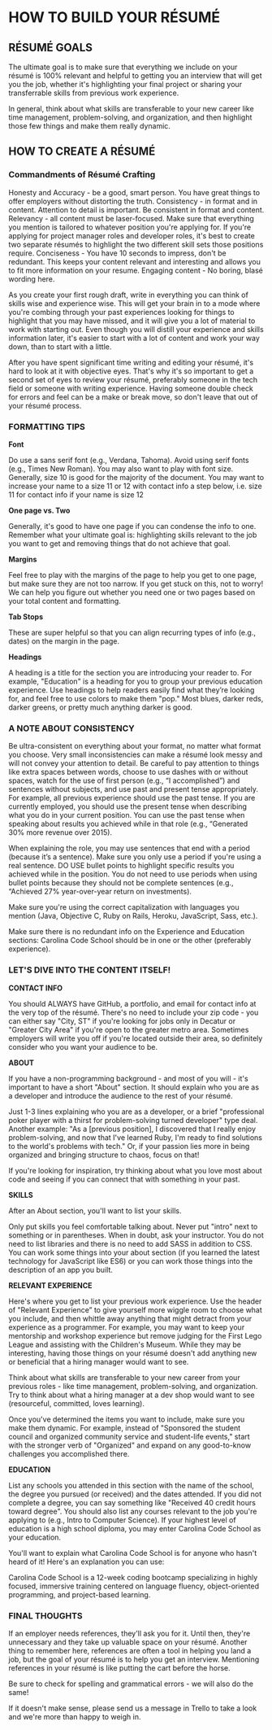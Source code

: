 # HOW TO BUILD YOUR RÉSUMÉ

## RÉSUMÉ GOALS

The ultimate goal is to make sure that everything we include on your résumé is 100% relevant and helpful to getting you an interview that will get you the job, whether it's highlighting your final project or sharing your transferrable skills from previous work experience.

In general, think about what skills are transferable to your new career like time management, problem-solving, and organization, and then highlight those few things and make them really dynamic.

## HOW TO CREATE A RÉSUMÉ

### Commandments of Résumé Crafting

Honesty and Accuracy - be a good, smart person. You have great things to offer employers without distorting the truth.
Consistency - in format and in content. Attention to detail is important. Be consistent in format and content.
Relevancy - all content must be laser-focused. Make sure that everything you mention is tailored to whatever position you're applying for. If you're applying for project manager roles and developer roles, it's best to create two separate résumés to highlight the two different skill sets those positions require.
Conciseness - You have 10 seconds to impress, don't be redundant. This keeps your content relevant and interesting and allows you to fit more information on your resume.
Engaging content - No boring, blasé wording here.

As you create your first rough draft, write in everything you can think of skills wise and experience wise. This will get your brain in to a mode where you're combing through your past experiences looking for things to highlight that you may have missed, and it will give you a lot of material to work with starting out. Even though you will distill your experience and skills information later, it's easier to start with a lot of content and work your way down, than to start with a little.

After you have spent significant time writing and editing your résumé, it's hard to look at it with objective eyes. That's why it's so important to get a second set of eyes to review your résumé, preferably someone in the tech field or someone with writing experience. Having someone double check for errors and feel can be a make or break move, so don't leave that out of your résumé process.

### FORMATTING TIPS

**Font**

Do use a sans serif font (e.g., Verdana, Tahoma). Avoid using serif fonts (e.g., Times New Roman). You may also want to play with font size. Generally, size 10 is good for the majority of the document. You may want to increase your name to a size 11 or 12 with contact info a step below, i.e. size 11 for contact info if your name is size 12

**One page vs. Two**

Generally, it's good to have one page if you can condense the info to one. Remember what your ultimate goal is: highlighting skills relevant to the job you want to get and removing things that do not achieve that goal.

**Margins**

Feel free to play with the margins of the page to help you get to one page, but make sure they are not too narrow. If you get stuck on this, not to worry! We can help you figure out whether you need one or two pages based on your total content and formatting.

**Tab Stops**

These are super helpful so that you can align recurring types of info (e.g., dates) on the margin in the page.

**Headings**

A heading is a title for the section you are introducing your reader to. For example, "Education" is a heading for you to group your previous education experience. Use headings to help readers easily find what they’re looking for, and feel free to use colors to make them "pop." Most blues, darker reds, darker greens, or pretty much anything darker is good.

### A NOTE ABOUT CONSISTENCY

Be ultra-consistent on everything about your format, no matter what format you choose. Very small inconsistencies can make a résumé look messy and will not convey your attention to detail. Be careful to pay attention to things like extra spaces between words, choose to use dashes with or without spaces, watch for the use of first person (e.g., “I accomplished”) and sentences without subjects, and use past and present tense appropriately. For example, all previous experience should use the past tense. If you are currently employed, you should use the present tense when describing what you do in your current position. You can use the past tense when speaking about results you achieved while in that role (e.g., “Generated 30% more revenue over 2015).

When explaining the role, you may use sentences that end with a period (because it’s a sentence). Make sure you only use a period if you're using a real sentence. DO USE bullet points to highlight specific results you achieved while in the position. You do not need to use periods when using bullet points because they should not be complete sentences (e.g., “Achieved 27% year-over-year return on investments).

Make sure you're using the correct capitalization with languages you mention (Java, Objective C, Ruby on Rails, Heroku, JavaScript, Sass, etc.).

Make sure there is no redundant info on the Experience and Education sections: Carolina Code School should be in one or the other (preferably experience).

### LET'S DIVE INTO THE CONTENT ITSELF!

**CONTACT INFO**

You should ALWAYS have GitHub, a portfolio, and email for contact info at the very top of the résumé. There's no need to include your zip code - you can either say "City, ST" if you're looking for jobs only in Decatur or "Greater City Area" if you're open to the greater metro area. Sometimes employers will write you off if you're located outside their area, so definitely consider who you want your audience to be.

**ABOUT**

If you have a non-programming background - and most of you will - it's important to have a short "About" section. It should explain who you are as a developer and introduce the audience to the rest of your résumé.

Just 1-3 lines explaining who you are as a developer, or a brief "professional poker player with a thirst for problem-solving turned developer" type deal. Another example: "As a [previous position], I discovered that I really enjoy problem-solving, and now that I've learned Ruby, I'm ready to find solutions to the world's problems with tech." Or, if your passion lies more in being organized and bringing structure to chaos, focus on that!

If you're looking for inspiration, try thinking about what you love most about code and seeing if you can connect that with something in your past.

**SKILLS**

After an About section, you'll want to list your skills.

Only put skills you feel comfortable talking about. Never put "intro" next to something or in parentheses. When in doubt, ask your instructor. You do not need to list libraries and there is no need to add SASS in addition to CSS. You can work some things into your about section (if you learned the latest technology for JavaScript like ES6) or you can work those things into the description of an app you built.

**RELEVANT EXPERIENCE**

Here's where you get to list your previous work experience. Use the header of "Relevant Experience” to give yourself more wiggle room to choose what you include, and then whittle away anything that might detract from your experience as a programmer. For example, you may want to keep your mentorship and workshop experience but remove judging for the First Lego League and assisting with the Children's Museum. While they may be interesting, having those things on your résumé doesn't add anything new or beneficial that a hiring manager would want to see.

Think about what skills are transferable to your new career from your previous roles - like time management, problem-solving, and organization. Try to think about what a hiring manager at a dev shop would want to see (resourceful, committed, loves learning).

Once you've determined the items you want to include, make sure you make them dynamic. For example, instead of "Sponsored the student council and organized community service and student-life events," start with the stronger verb of "Organized" and expand on any good-to-know challenges you accomplished there.

**EDUCATION**

List any schools you attended in this section with the name of the school, the degree you pursued (or received) and the dates attended. If you did not complete a degree, you can say something like "Received 40 credit hours toward degree". You should also list any courses relevant to the job you're applying to (e.g., Intro to Computer Science). If your highest level of education is a high school diploma, you may enter Carolina Code School as your education.

You'll want to explain what Carolina Code School is for anyone who hasn't heard of it! Here's an explanation you can use:

Carolina Code School is a 12-week coding bootcamp specializing in highly focused, immersive training centered on language fluency, object-oriented programming, and project-based learning.

### FINAL THOUGHTS

If an employer needs references, they'll ask you for it. Until then, they're unnecessary and they take up valuable space on your résumé. Another thing to remember here, references are often a tool in helping you land a job, but the goal of your résumé is to help you get an interview. Mentioning references in your résumé is like putting the cart before the horse.

Be sure to check for spelling and grammatical errors - we will also do the same!

If it doesn't make sense, please send us a message in Trello to take a look and we're more than happy to weigh in.
